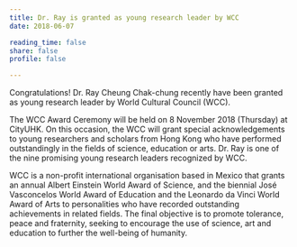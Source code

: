 ```yaml
---
title: Dr. Ray is granted as young research leader by WCC
date: 2018-06-07

reading_time: false
share: false
profile: false

---
```

Congratulations! Dr. Ray Cheung Chak-chung recently have been granted as young research leader by World Cultural Council (WCC). 
<!--more-->
The WCC Award Ceremony will be held on 8 November 2018 (Thursday) at CityUHK. On this occasion, the WCC will grant special acknowledgements to young researchers and scholars from Hong Kong who have performed outstandingly in the fields of science, education or arts. Dr. Ray is one of the nine promising young research leaders recognized by WCC.

WCC is a non-profit international organisation based in Mexico that grants an annual Albert Einstein World Award of Science, and the biennial José Vasconcelos World Award of Education and the Leonardo da Vinci World Award of Arts to personalities who have recorded outstanding achievements in related fields. The final objective is to promote tolerance, peace and fraternity, seeking to encourage the use of science, art and education to further the well-being of humanity.